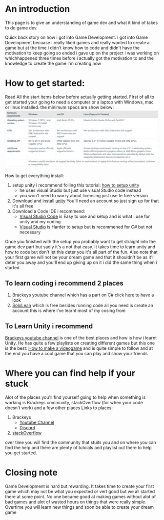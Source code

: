 # An introduction 
This page is to give an understanding of game dev and what it kind of takes to do game dev. 

Quick back story on how i got into Game Development. I got into Game Development becuase i really liked games and really wanted to create a game but at the time i didn't know how to code and didn't have the motivation to keep going so ended i gave up on the project i was working on whichhappened three times before i actually got the motivation to and the knowledge to create the game i'm creating now

# How to get started:
Read All the start items below before actually getting started. First of all to get started your going to need a computer or a laptop with Windows, mac or linux installed. the minimum specs are show below:
![minimum-requirements-unity](./assets/images/minimum-requirements-unity.png)

How to get everything install:
1. setup unity i recommend folling this tutorial: [how to setup unity](https://www.youtube.com/watch?v=ewiw2tcfen8)
    - he uses visual Studio but just use visual Studio code instead 
    - you won't need to worry about licensing just use te free version
2. Download and install [unity](https://unity.com/download) You'll need an account so just sign up for that it's all free
3. Download a Code IDE i recommend:
    * [Visual Studio Code](https://code.visualstudio.com/) is Easy to use and setup and is what i use for unity and my coding
    * [Visual Studio](https://visualstudio.microsoft.com/vs/) is Harder to setup but is recommened for C# but not necessary

Once you finished with the setup you probably want to get straight into the game dev part but sadly it's a not that easy. It takes time to learn unity and how to code but don't let this deter you it's all part of the fun. Also note that your first game will not be your dream game and that it shouldn't be as it'll deter you away and you'll end up giving up on it i did the same thing when i started.


## To learn coding i recommend 2 places 

1. Brackeys youtube channel which has a part on C# click [here](https://youtube.com/playlist?list=PLPV2KyIb3jR4CtEelGPsmPzlvP7ISPYzR) to have a look
2. [SoloLean](https://www.sololearn.com/) which is free besides running code all you need is create an account this is where i've learnt most of my cosing from

## To Learn Unity i recommend
[Brackeys youtube channel](https://www.youtube.com/c/Brackeys) is one of the best places and how is how i learnt Unity. He has quite a few playlists on creating different games but this one is the best: [How to make a videogame](https://youtube.com/playlist?list=PLPV2KyIb3jR53Jce9hP7G5xC4O9AgnOuL) and is quite simple to follow and at the end you have a cool game that you can play and show your friends

# Where you can find help if your stuck
Alot of the places you'll find yourself going to help when something is working is Brackeys community, stackOverflow (for when your code doesn't work) and a few other places
Links to places: 
1. Brackeys
    - [Youtube Channel](https://www.youtube.com/c/Brackeys)
    - [Discord](https://discord.com/invite/brackeys)
2. [stackOverflow](https://stackoverflow.com/) 

over time you will find the community that stuits you and on where you can find the help and there are plenty of tutoials and playlist out there to help you get started.


# Closing note
Game Development is hard but rewarding. It takes time to create your first game which may not be what you expected or vert good but we all started there at some point. No one became good at making games without alot of bad games and alot of wasted hours on things that were really simple. Overtime you will learn new things and soon be able to create your dream game
